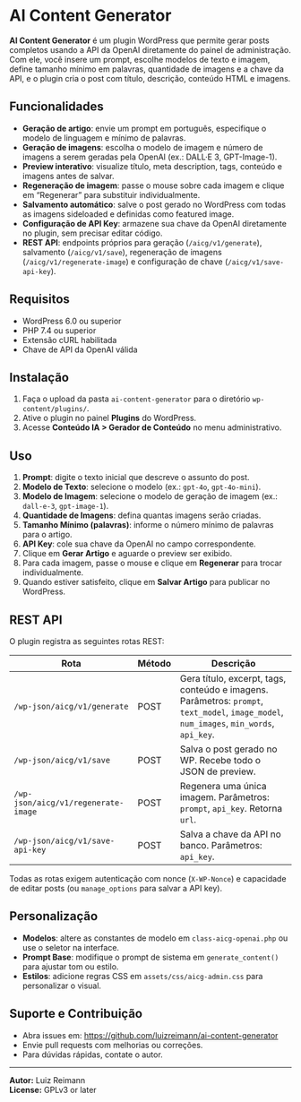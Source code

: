 # AI Content Generator

**AI Content Generator** é um plugin WordPress que permite gerar posts completos usando a API da OpenAI diretamente do painel de administração. Com ele, você insere um prompt, escolhe modelos de texto e imagem, define tamanho mínimo em palavras, quantidade de imagens e a chave da API, e o plugin cria o post com título, descrição, conteúdo HTML e imagens.

## Funcionalidades

- **Geração de artigo**: envie um prompt em português, especifique o modelo de linguagem e mínimo de palavras.
- **Geração de imagens**: escolha o modelo de imagem e número de imagens a serem geradas pela OpenAI (ex.: DALL·E 3, GPT-Image-1).
- **Preview interativo**: visualize título, meta description, tags, conteúdo e imagens antes de salvar.
- **Regeneração de imagem**: passe o mouse sobre cada imagem e clique em “Regenerar” para substituir individualmente.
- **Salvamento automático**: salve o post gerado no WordPress com todas as imagens sideloaded e definidas como featured image.
- **Configuração de API Key**: armazene sua chave da OpenAI diretamente no plugin, sem precisar editar código.
- **REST API**: endpoints próprios para geração (`/aicg/v1/generate`), salvamento (`/aicg/v1/save`), regeneração de imagens (`/aicg/v1/regenerate-image`) e configuração de chave (`/aicg/v1/save-api-key`).

## Requisitos

- WordPress 6.0 ou superior  
- PHP 7.4 ou superior  
- Extensão cURL habilitada  
- Chave de API da OpenAI válida

## Instalação

1. Faça o upload da pasta `ai-content-generator` para o diretório `wp-content/plugins/`.  
2. Ative o plugin no painel **Plugins** do WordPress.  
3. Acesse **Conteúdo IA > Gerador de Conteúdo** no menu administrativo.

## Uso

1. **Prompt**: digite o texto inicial que descreve o assunto do post.  
2. **Modelo de Texto**: selecione o modelo (ex.: `gpt-4o`, `gpt-4o-mini`).  
3. **Modelo de Imagem**: selecione o modelo de geração de imagem (ex.: `dall-e-3`, `gpt-image-1`).  
4. **Quantidade de Imagens**: defina quantas imagens serão criadas.  
5. **Tamanho Mínimo (palavras)**: informe o número mínimo de palavras para o artigo.  
6. **API Key**: cole sua chave da OpenAI no campo correspondente.  
7. Clique em **Gerar Artigo** e aguarde o preview ser exibido.  
8. Para cada imagem, passe o mouse e clique em **Regenerar** para trocar individualmente.  
9. Quando estiver satisfeito, clique em **Salvar Artigo** para publicar no WordPress.

## REST API

O plugin registra as seguintes rotas REST:

| Rota                                   | Método | Descrição                                   |
| -------------------------------------- | ------ | ------------------------------------------- |
| `/wp-json/aicg/v1/generate`            | POST   | Gera título, excerpt, tags, conteúdo e imagens. Parâmetros: `prompt`, `text_model`, `image_model`, `num_images`, `min_words`, `api_key`. |
| `/wp-json/aicg/v1/save`                | POST   | Salva o post gerado no WP. Recebe todo o JSON de preview. |
| `/wp-json/aicg/v1/regenerate-image`    | POST   | Regenera uma única imagem. Parâmetros: `prompt`, `api_key`. Retorna `url`. |
| `/wp-json/aicg/v1/save-api-key`        | POST   | Salva a chave da API no banco. Parâmetros: `api_key`.      |

Todas as rotas exigem autenticação com nonce (`X-WP-Nonce`) e capacidade de editar posts (ou `manage_options` para salvar a API key).

## Personalização

- **Modelos**: altere as constantes de modelo em `class-aicg-openai.php` ou use o seletor na interface.  
- **Prompt Base**: modifique o prompt de sistema em `generate_content()` para ajustar tom ou estilo.  
- **Estilos**: adicione regras CSS em `assets/css/aicg-admin.css` para personalizar o visual.

## Suporte e Contribuição

- Abra issues em: https://github.com/luizreimann/ai-content-generator  
- Envie pull requests com melhorias ou correções.  
- Para dúvidas rápidas, contate o autor.

---

**Autor:** Luiz Reimann  
**License:** GPLv3 or later